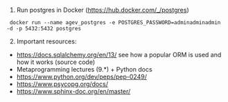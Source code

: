 1. Run postgres in Docker (https://hub.docker.com/_/postgres)

```
 docker run --name agev_postgres -e POSTGRES_PASSWORD=adminadminadmin -d -p 5432:5432 postgres
```

2. Important resources:
- https://docs.sqlalchemy.org/en/13/ see how a popular ORM is used and how it works
(source code)
- Metaprogramming lectures (9.*) + Python docs
- https://www.python.org/dev/peps/pep-0249/
- https://www.psycopg.org/docs/
- https://www.sphinx-doc.org/en/master/
